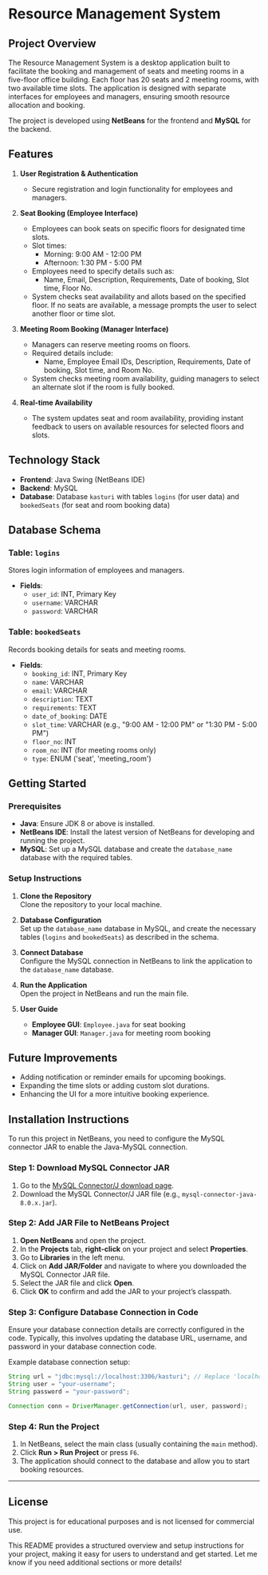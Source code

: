 # Resource Management System

## Project Overview

The Resource Management System is a desktop application built to facilitate the booking and management of seats and meeting rooms in a five-floor office building. Each floor has 20 seats and 2 meeting rooms, with two available time slots. The application is designed with separate interfaces for employees and managers, ensuring smooth resource allocation and booking.

The project is developed using **NetBeans** for the frontend and **MySQL** for the backend.

## Features

1. **User Registration & Authentication**  
   - Secure registration and login functionality for employees and managers.

2. **Seat Booking (Employee Interface)**  
   - Employees can book seats on specific floors for designated time slots.
   - Slot times:
     - Morning: 9:00 AM - 12:00 PM
     - Afternoon: 1:30 PM - 5:00 PM
   - Employees need to specify details such as:
     - Name, Email, Description, Requirements, Date of booking, Slot time, Floor No.
   - System checks seat availability and allots based on the specified floor. If no seats are available, a message prompts the user to select another floor or time slot.

3. **Meeting Room Booking (Manager Interface)**  
   - Managers can reserve meeting rooms on floors.
   - Required details include:
     - Name, Employee Email IDs, Description, Requirements, Date of booking, Slot time, and Room No.
   - System checks meeting room availability, guiding managers to select an alternate slot if the room is fully booked.

4. **Real-time Availability**  
   - The system updates seat and room availability, providing instant feedback to users on available resources for selected floors and slots.

## Technology Stack

- **Frontend**: Java Swing (NetBeans IDE)
- **Backend**: MySQL
- **Database**: Database `kasturi` with tables `logins` (for user data) and `bookedSeats` (for seat and room booking data)

## Database Schema

### Table: `logins`
Stores login information of employees and managers.
- **Fields**:
  - `user_id`: INT, Primary Key
  - `username`: VARCHAR
  - `password`: VARCHAR

### Table: `bookedSeats`
Records booking details for seats and meeting rooms.
- **Fields**:
  - `booking_id`: INT, Primary Key
  - `name`: VARCHAR
  - `email`: VARCHAR
  - `description`: TEXT
  - `requirements`: TEXT
  - `date_of_booking`: DATE
  - `slot_time`: VARCHAR (e.g., "9:00 AM - 12:00 PM" or "1:30 PM - 5:00 PM")
  - `floor_no`: INT
  - `room_no`: INT (for meeting rooms only)
  - `type`: ENUM ('seat', 'meeting_room') 

## Getting Started

### Prerequisites

- **Java**: Ensure JDK 8 or above is installed.
- **NetBeans IDE**: Install the latest version of NetBeans for developing and running the project.
- **MySQL**: Set up a MySQL database and create the `database_name` database with the required tables.

### Setup Instructions

1. **Clone the Repository**  
   Clone the repository to your local machine.

2. **Database Configuration**  
   Set up the `database_name` database in MySQL, and create the necessary tables (`logins` and `bookedSeats`) as described in the schema.

3. **Connect Database**  
   Configure the MySQL connection in NetBeans to link the application to the `database_name` database.

4. **Run the Application**  
   Open the project in NetBeans and run the main file. 

5. **User Guide**  
   - **Employee GUI**: `Employee.java` for seat booking
   - **Manager GUI**: `Manager.java` for meeting room booking

## Future Improvements

- Adding notification or reminder emails for upcoming bookings.
- Expanding the time slots or adding custom slot durations.
- Enhancing the UI for a more intuitive booking experience.

## Installation Instructions

To run this project in NetBeans, you need to configure the MySQL connector JAR to enable the Java-MySQL connection.

### Step 1: Download MySQL Connector JAR

1. Go to the [MySQL Connector/J download page](https://dev.mysql.com/downloads/connector/j/).
2. Download the MySQL Connector/J JAR file (e.g., `mysql-connector-java-8.0.x.jar`).

### Step 2: Add JAR File to NetBeans Project

1. **Open NetBeans** and open the project.
2. In the **Projects** tab, **right-click** on your project and select **Properties**.
3. Go to **Libraries** in the left menu.
4. Click on **Add JAR/Folder** and navigate to where you downloaded the MySQL Connector JAR file.
5. Select the JAR file and click **Open**.
6. Click **OK** to confirm and add the JAR to your project’s classpath.

### Step 3: Configure Database Connection in Code

Ensure your database connection details are correctly configured in the code. Typically, this involves updating the database URL, username, and password in your database connection code.

Example database connection setup:
```java
String url = "jdbc:mysql://localhost:3306/kasturi"; // Replace 'localhost' and 'kasturi' if needed
String user = "your-username";
String password = "your-password";

Connection conn = DriverManager.getConnection(url, user, password);
```

### Step 4: Run the Project

1. In NetBeans, select the main class (usually containing the `main` method).
2. Click **Run > Run Project** or press `F6`.
3. The application should connect to the database and allow you to start booking resources.

---
## License

This project is for educational purposes and is not licensed for commercial use.  

This README provides a structured overview and setup instructions for your project, making it easy for users to understand and get started. Let me know if you need additional sections or more details!
